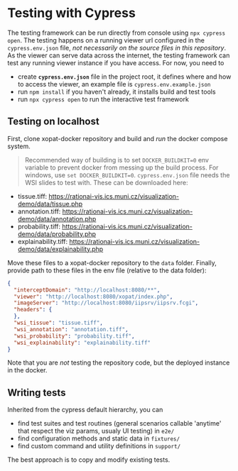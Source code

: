 # Testing with Cypress

The testing framework can be run directly from console using `npx cypress open`. The testing happens on a running viewer
url configured in the `cypress.env.json` file, _not necessarily on the source files in this repository_. As the viewer
can serve data across the internet, the testing framework can test any running viewer instance if you have access.
For now, you need to
 - create **``cypress.env.json``** file in the project root, it defines where and how to access the viewer, an example file is ``cypress.env.example.json``
 - run ``npm install`` if you haven't already, it installs build and test tools
 - run ``npx cypress open`` to run the interactive test framework

## Testing on localhost
First, clone xopat-docker repository and build and _run_ the docker compose system.
> Recommended way of building is to set ``DOCKER_BUILDKIT=0`` env variable to prevent docker from
> messing up the build process. For windows, use `set DOCKER_BUILDKIT=0`.
``cypress.env.json`` file needs the WSI slides to test with. These can be downloaded here:
- tissue.tiff: https://rationai-vis.ics.muni.cz/visualization-demo/data/tissue.php
- annotation.tiff: https://rationai-vis.ics.muni.cz/visualization-demo/data/annotation.php
- probability.tiff: https://rationai-vis.ics.muni.cz/visualization-demo/data/probability.php
- explainability.tiff: https://rationai-vis.ics.muni.cz/visualization-demo/data/explainability.php

Move these files to a xopat-docker repository to the ``data`` folder. Finally, provide path
to these files in the env file (relative to the data folder):

``````json
{
  "interceptDomain": "http://localhost:8080/**",
  "viewer": "http://localhost:8080/xopat/index.php",
  "imageServer": "http://localhost:8080/iipsrv/iipsrv.fcgi",
  "headers": {
  },
  "wsi_tissue": "tissue.tiff",
  "wsi_annotation": "annotation.tiff",
  "wsi_probability": "probability.tiff",
  "wsi_explainability": "explainability.tiff"
}
``````
Note that you are _not_ testing the repository code, but the deployed instance
in the docker.


## Writing tests

Inherited from the cypress default hierarchy, you can
 - find test suites and test routines (general scenarios callable 'anytime' that respect the viz params, usualy UI testing)
 in ``e2e/``
 - find configuration methods and static data in ``fixtures/``
 - find custom command and utility definitions in ``support/``
 
The best approach is to copy and modify existing tests.
